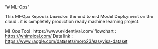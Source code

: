 "# ML-Ops" 


This Ml-Ops Repos is based on the end to end Model Deployment on the cloud . it is completely production ready machine learning project.

Ml_Ops Tool : https://www.evidentlyai.com/
flowchart : https://whimsical.com/
Data link : https://www.kaggle.com/datasets/moro23/easyvisa-dataset
